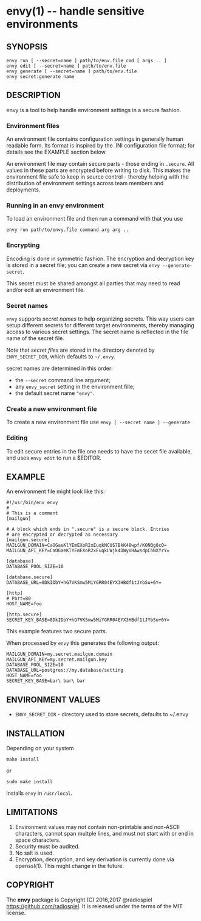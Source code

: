 envy(1) -- handle sensitive environments
========================================

## SYNOPSIS

    envy run [ --secret=name ] path/to/env.file cmd [ args .. ]
    envy edit [ --secret=name ] path/to/env.file
    envy generate [ --secret=name ] path/to/env.file
    envy secret:generate name

## DESCRIPTION

envy is a tool to help handle environment settings in a secure fashion.

### Environment files

An environment file contains configuration settings in generally human
readable form. Its format is inspired by the .INI configuration file format;
for details see the EXAMPLE section below.

An environment file may contain secure parts - those ending in `.secure`.
All values in these parts are encrypted before writing to disk. This makes
the environment file safe to keep in source control - thereby helping
with the distribution of environment settings across team members and
deployments.

### Running in an envy environment

To load an environment file and then run a command with that you use

    envy run path/to/envy.file command arg arg ..

### Encrypting

Encoding is done in symmetric fashion. The encryption and decryption key is stored
in a secret file; you can create a new secret via `envy --generate-secret`.

This secret must be shared amongst all parties that may need to read
and/or edit an environment file.

### Secret names

`envy` supports *secret names* to help organizing secrets. This way users can setup
different secrets for different target environments, thereby managing access to
various secret settings. The secret name is reflected in the file name of the secret
file.

Note that *secret files* are stored in the directory denoted by `ENVY_SECRET_DIR`,
which defaults to `~/.envy`.

secret names are determined in this order:

- the `--secret` command line argument;
- any `envy_secret` setting in the environment fille;
- the default secret name `"envy"`.

### Create a new environment file

To create a new environment file use `envy [ --secret name ] --generate`

### Editing

To edit secure entries in the file one needs to have the secet file available,
and uses `envy edit` to run a $EDITOR.

## EXAMPLE

An environment file might look like this:

    #!/usr/bin/env envy
    #
    # This is a comment
    [mailgun]

    # A block which ends in ".secure" is a secure block. Entries
    # are encrypted or decrypted as necessary
    [mailgun.secure]
    MAILGUN_DOMAIN=CaOGaeKlYEmEXoR2xEuqkNCUS7BkK48wpf/KONQg8cQ=
    MAILGUN_API_KEY=CaOGaeKlYEmEXoR2xEuqkLWjk4DWyVHAwsdpChNXYrY=

    [database]
    DATABASE_POOL_SIZE=10

    [database.secure]
    DATABASE_URL=8DkIDbY+hG7VKSmw5MiYGRR04EYX3HBdf1tJYbSu+6Y=

    [http]
    # Port=80
    HOST_NAME=foo

    [http.secure]
    SECRET_KEY_BASE=8DkIDbY+hG7VKSmw5MiYGRR04EYX3HBdf1tJYbSu+6Y=

This example features two secure parts.

When processed by `envy` this generates the following output:

    MAILGUN_DOMAIN=my.secret.mailgun.domain
    MAILGUN_API_KEY=my.secret.mailgun.key
    DATABASE_POOL_SIZE=10
    DATABASE_URL=postgres://my.database/setting
    HOST_NAME=foo
    SECRET_KEY_BASE=bar\ bar\ bar

## ENVIRONMENT VALUES

- `ENVY_SECRET_DIR` - directory used to store secrets, defaults to ~/.envy

## INSTALLATION

Depending on your system

    make install

or

    sudo make install
    
installs `envy` in `/usr/local`.

## LIMITATIONS

1. Environment values may not contain non-printable and non-ASCII characters,
   cannot span multple lines, and must not start with or end in space characters.
2. Security must be audited.
3. No salt is used.
4. Encryption, decryption, and key derivation is currently done via openssl(1).
   This might change in the future.

## COPYRIGHT

The **envy** package is Copyright (C) 2016,2017 @radiospiel <https://github.com/radiospiel>.
It is released under the terms of the MIT license.
